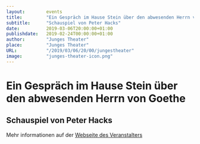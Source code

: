 ```yaml
---
layout:        events
title:         "Ein Gespräch im Hause Stein über den abwesenden Herrn von Goethe"
subtitle:      "Schauspiel von Peter Hacks"
date:          2019-03-06T20:00:00+01:00
publishdate:   2019-02-24T00:00:00+01:00
author:        "Junges Theater"
place:         "Junges Theater"
URL:           "/2019/03/06/20/00/jungestheater"
image:         "junges-theater-icon.png"
---
```


Ein Gespräch im Hause Stein über den abwesenden Herrn von Goethe
===========

Schauspiel von Peter Hacks
-----------



Mehr informationen auf der [Webseite des Veranstalters](http://www.junges-theater.de/content/index.php?id=628)

